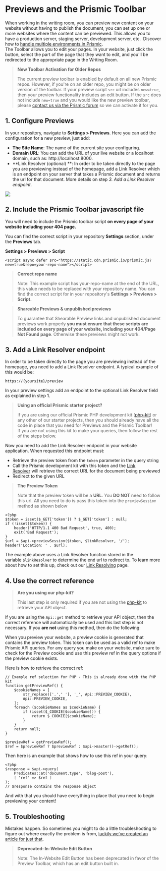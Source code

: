 # Previews and the Prismic Toolbar

When working in the writing room, you can preview new content on your website without having to publish the document, you can set up one or more websites where the content can be previewed. This allows you to have a production server, staging server, development server, etc.  Discover how to [handle multiple environments in Prismic](https://intercom.help/prismicio/prismic-io-basics/using-multiple-environments-of-one-prismic-repository).<br/>
The Toolbar allows you to edit your pages. In your website, just click the button, select the part of the page that they want to edit, and you'll be redirected to the appropriate page in the Writing Room.

> **New Toolbar Activation for Older Repos**
>
> The current preview toolbar is enabled by default on all new Prismic repos. However, if you're on an older repo, you might be on older version of the toolbar. If your preview script `src` url includes `new=true`, then your preview functionality includes an edit button. If the `src` does not include `new=true` and you would like the new preview toolbar, please [contact us via the Prismic forum](https://community.prismic.io/t/feature-activations-graphql-integration-fields-etc/847) so we can activate it for you.

## 1. Configure Previews

In your repository, navigate to **Settings > Previews**. Here you can add the configuration for a new preview, just add:

- **The Site Name**: The name of the current site your configuring.
- **Domain URL**: You can add the URL of your live website or a localhost domain, such as: http://localhost:8000.
- **Link Resolver (optional) **: In order to be taken directly to the page you are previewing instead of the homepage, add a Link Resolver which is an endpoint on your server that takes a Prismic document and returns the url for that document. More details on step _3. Add a Link Resolver endpoint._

![](https://images.prismic.io/prismicio-docs-v3/ZDViMDc0MWMtMDBhZC00YmNkLWIwZjMtNjgxMGQ2ZTNiNTZj_7090417a-cf3f-457d-8229-2f8bbc7af4aa_screenshot2020-09-13at20.34.27.pngautocompressformatrect00954834w700h612?auto=compress,format&rect=0,0,700,612&w=960&h=839)

## 2. Include the Prismic Toolbar javascript file

You will need to include the Prismic toolbar script **on every page of your website including your 404 page.**

You can find the correct script in your repository **Settings** section, under the **Previews** tab.

**Settings > Previews > Script**

```
<script async defer src="https://static.cdn.prismic.io/prismic.js?new=true&repo=your-repo-name”></script>
```

> **Correct repo name**
>
> Note: This example script has your-repo-name at the end of the URL, this value needs to be replaced with your repository name. You can find the correct script for in your repository's **Settings > Previews > Script.**

> **Shareable Previews & unpublished previews**
>
> To guarantee that Shearable Preview links and unpublished document previews work properly **you must ensure that these scripts are included on every page of your website, including your 404/Page Not Found page**. Otherwise these previews might not work.

## 3. Add a Link Resolver endpoint

In order to be taken directly to the page you are previewing instead of the homepage, you need to add a Link Resolver endpoint. A typical example of this would be:

```
https://{yoursite}/preview
```

In your preview settings add an endpoint to the optional Link Resolver field as explained in step 1.

> **Using an official Prismic starter project?**
>
> If you are using our official Prismic PHP development kit ([php-kit](https://github.com/prismicio-community/php-kit)) or any other of our starter projects, then you should already have all the code in place that you need for Previews and the Prismic Toolbar!<br/>
> If you are not using this kit to make your queries, then follow the rest of the steps below.

Now you need to add the Link Resolver endpoint in your website application. When requested this endpoint must:

- Retrieve the preview token from the `token` parameter in the query string
- Call the Prismic development kit with this token and the [Link Resolver](../04-beyond-the-api/01-link-resolving.md) will retrieve the correct URL for the document being previewed
- Redirect to the given URL

> **The Preview Token**
>
> Note that the preview token will be a **URL**. You **DO NOT** need to follow this url. All you need to do is pass this token into the `previewSession` method as shown below

```
<?php
$token = isset($_GET['token']) ? $_GET['token'] : null;
if (!isset($token)) {
    header('HTTP/1.1 400 Bad Request', true, 400);
    exit('Bad Request');
}
$url = $api->previewSession($token, $linkResolver, '/');
header('Location: ' . $url);
```

The example above uses a Link Resolver function stored in the variable `$linkResolver` to determine the end url to redirect to. To learn more about how to set this up, check out our [Link Resolving](../04-beyond-the-api/01-link-resolving.md) page.

## 4. Use the correct reference

> **Are you using our php-kit?**
>
> This last step is only required if you are not using the [php-kit](https://github.com/prismicio-community/php-kit) to retrieve your API object.

If you are using the `Api::get` method to retrieve your API object, then the correct reference will automatically be used and this last step is not necessary. If you **are not** using this method, then do the following:

When you preview your website, a preview cookie is generated that contains the preview token. This token can be used as a valid ref to make Prismic API queries. For any query you make on your website, make sure to check for the Preview cookie and use this preview ref in the query options if the preview cookie exists.

Here is how to retrieve the correct ref:

```
// Example ref selection for PHP - This is already done with the PHP kit
function getPreviewRef() {
    $cookieNames = [
        str_replace(['.',' '], '_', Api::PREVIEW_COOKIE),
        Api::PREVIEW_COOKIE,
    ];
    foreach ($cookieNames as $cookieName) {
        if (isset($_COOKIE[$cookieName])) {
            return $_COOKIE[$cookieName];
        }
    }
    return null;
}

$previewRef = getPreviewRef();
$ref = $previewRef ? $previewRef : $api->master()->getRef();
```

Then here is an example that shows how to use this ref in your query:

```
<?php
$response = $api->query(
    Predicates::at('document.type', 'blog-post'),
    [ 'ref' => $ref ]
);
// $response contains the response object
```

And with that you should have everything in place that you need to begin previewing your content!

## 5. Troubleshooting

Mistakes happen. So sometimes you might to do a little troubleshooting to figure out where exactly the problem is from, [luckily we've created an article for just that](https://user-guides.prismic.io/en/articles/3403530-troubleshooting-previews).

> **Deprecated: In-Website Edit Button**
>
> Note: The In-Website Edit Button has been deprecated in favor of the Preview Toolbar, which has an edit button built in.
